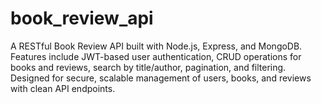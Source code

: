 # book_review_api
A RESTful Book Review API built with Node.js, Express, and MongoDB. Features include JWT-based user authentication, CRUD operations for books and reviews, search by title/author, pagination, and filtering. Designed for secure, scalable management of users, books, and reviews with clean API endpoints.
